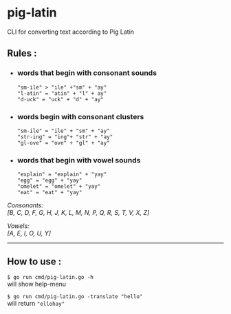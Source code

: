 # pig-latin
CLI for converting text according to Pig Latin
## Rules :



* ### words that begin with consonant sounds
  
    `"sm-ile" > "ile" +"sm" + "ay"`  
    `"l-atin" = "atin" + "l" + ay"`  
    `"d-uck" = "uck" + "d" + "ay"`  

* ### words begin with consonant clusters 
  
    `"sm-ile" = "ile" + "sm" + "ay"`  
    `"str-ing" = "ing"+ "str" + "ay"`  
    `"gl-ove" = "ove" + "gl" + "ay"`  

* ### words that begin with vowel sounds

    `"explain" = "explain" + "yay"`  
    `"egg" = "egg" + "yay"`  
    `"omelet" = "omelet" + "yay"`   
    `"eat" = "eat" + "yay"`   

*Consonants:  
[B, C, D, F, G, H, J, K, L, M, N, P, Q, R, S, T, V, X, Z]*

*Vowels:  
[A, E, I, O, U, Y]*

---
How to use :
---

`$ go run cmd/pig-latin.go -h`  
will show help-menu

`$ go run cmd/pig-latin.go -translate "hello"`
<br/> will return `"ellohay"`
